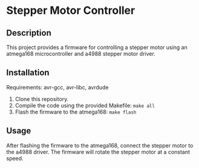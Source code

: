 # Stepper Motor Controller

## Description

This project provides a firmware for controlling a stepper motor using an atmega168 microcontroller and a4988 stepper motor driver.

## Installation

Requirements: avr-gcc, avr-libc, avrdude

1. Clone this repository.
2. Compile the code using the provided Makefile: `make all`
3. Flash the firmware to the atmega168: `make flash`

## Usage

After flashing the firmware to the atmega168, connect the stepper motor to the a4988 driver. The firmware will rotate the stepper motor at a constant speed.